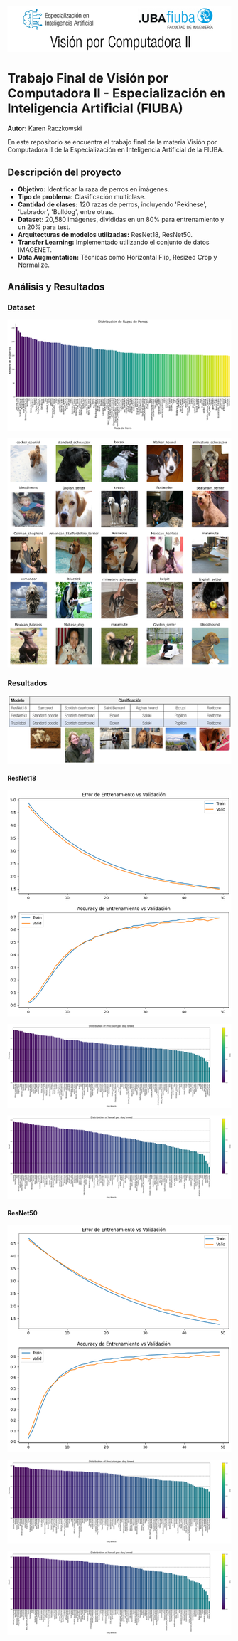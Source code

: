 ![Visualizacion](banner.png)

# Trabajo Final de Visión por Computadora II - Especialización en Inteligencia Artificial (FIUBA)

**Autor:** Karen Raczkowski

En este repositorio se encuentra el trabajo final de la materia Visión por Computadora II de la Especialización en Inteligencia Artificial de la FIUBA.

## Descripción del proyecto

- **Objetivo:** Identificar la raza de perros en imágenes.
- **Tipo de problema:** Clasificación multiclase.
- **Cantidad de clases:** 120 razas de perros, incluyendo 'Pekinese', 'Labrador', 'Bulldog', entre otras.
- **Dataset:** 20,580 imágenes, divididas en un 80% para entrenamiento y un 20% para test.
- **Arquitecturas de modelos utilizadas:** ResNet18, ResNet50.
- **Transfer Learning:** Implementado utilizando el conjunto de datos IMAGENET.
- **Data Augmentation:** Técnicas como Horizontal Flip, Resized Crop y Normalize.

## Análisis y Resultados

### Dataset 

![Distribucion de razas en los datos](./Plots/distribucion.png)

![Razas](./Plots/razas.png)

### Resultados

![ResNet18](./Plots/Testset_ejs.PNG)

#### ResNet18

![ResNet18](./Plots/accuracy_resnet18.png)

![ResNet18](./Plots/precision_resnet18.png)

![ResNet18](./Plots/recall_resnet18.png)

#### ResNet50

![ResNet18](./Plots/accuracy_resnet50.png)

![ResNet18](./Plots/precision_resnet50.png)

![ResNet18](./Plots/recall_resnet50.png)








